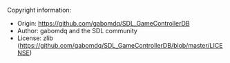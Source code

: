 Copyright information:

  - Origin: <https://github.com/gabomdq/SDL_GameControllerDB>
  - Author: gabomdq and the SDL community
  - License: zlib
    (<https://github.com/gabomdq/SDL_GameControllerDB/blob/master/LICENSE>)
